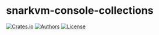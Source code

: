# snarkvm-console-collections

[![Crates.io](https://img.shields.io/crates/v/snarkvm-console-collections.svg?color=neon)](https://crates.io/crates/snarkvm-console-collections)
[![Authors](https://img.shields.io/badge/authors-Aleo-orange.svg)](https://aleo.org)
[![License](https://img.shields.io/badge/License-Apache%202.0-blue.svg)](./LICENSE.md)
